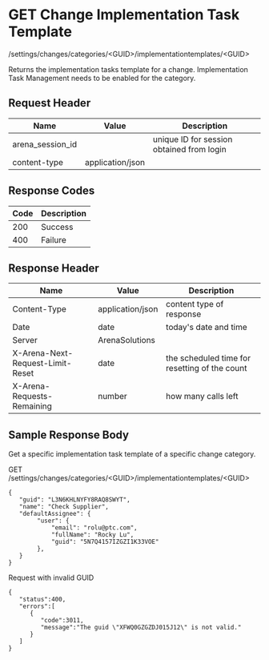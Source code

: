 # GET Change Implementation Task Template


/settings/changes/categories/&lt;GUID&gt;/implementationtemplates/&lt;GUID&gt;

Returns the implementation tasks template for a change. Implementation Task Management needs to be enabled for the category.

## Request Header

| Name<br> | Value<br> | Description<br> |
|  --- |  --- |  --- | 
| arena_session_id<br> |   | unique ID for session obtained from login<br> |
| content\-type<br> | application/json<br> |   |

## Response Codes

| Code<br> | Description<br> |
|  --- |  --- | 
| 200<br> | Success<br> |
| 400<br> | Failure<br> |

## Response Header

| Name<br> | Value<br> | Description<br> |
|  --- |  --- |  --- | 
| Content\-Type<br> | application/json<br> | content type of response<br> |
| Date<br> | date<br> | today's date and time<br> |
| Server<br> | ArenaSolutions<br> |   |
| X\-Arena\-Next\-Request\-Limit\-Reset<br> | date<br> | the scheduled time for resetting of the count<br> |
| X\-Arena\-Requests\-Remaining<br> | number<br> | how many calls left<br> |

## Sample Response Body
Get a specific implementation task template of a specific change category.



GET /settings/changes/categories/&lt;GUID&gt;/implementationtemplates/&lt;GUID&gt;

```
{
   "guid": "L3N6KHLNYFY8RAQ8SWYT",
   "name": "Check Supplier",
   "defaultAssignee": {  
        "user": {
            "email": "rolu@ptc.com",
            "fullName": "Rocky Lu",
            "guid": "5N7Q4157IZGZI1K33VOE"
        },
   }
}
```
Request with invalid GUID

```
{  
   "status":400,
   "errors":[  
      {  
         "code":3011,
         "message":"The guid \"XFWQ0GZGZDJ015J12\" is not valid."
      }
   ]
}
```
